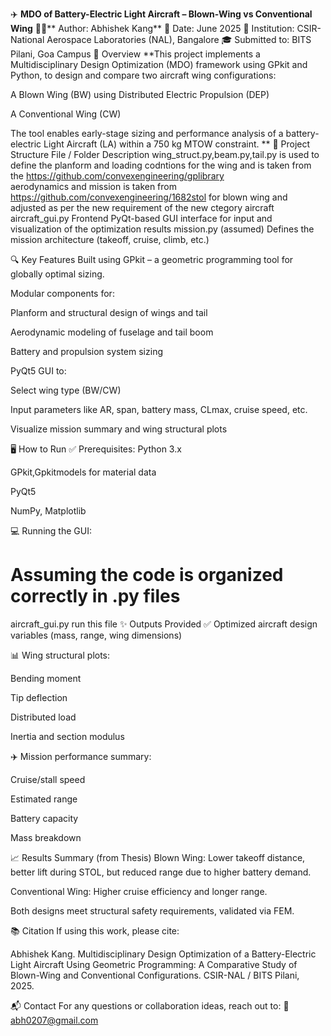✈️ **MDO of Battery-Electric Light Aircraft – Blown-Wing vs Conventional Wing**
👨‍💻** Author: Abhishek Kang**
📅 Date: June 2025
📍 Institution: CSIR-National Aerospace Laboratories (NAL), Bangalore
🎓 Submitted to: BITS Pilani, Goa Campus
📌 Overview
**This project implements a Multidisciplinary Design Optimization (MDO) framework using GPkit and Python, to design and compare two aircraft wing configurations:

A Blown Wing (BW) using Distributed Electric Propulsion (DEP)

A Conventional Wing (CW)

The tool enables early-stage sizing and performance analysis of a battery-electric Light Aircraft (LA) within a 750 kg MTOW constraint.
**
🧰 Project Structure
File / Folder	Description
wing_struct.py,beam.py,tail.py is used to define the planform and loading codntions for the wing and is taken from the https://github.com/convexengineering/gplibrary  
aerodynamics and mission is taken from https://github.com/convexengineering/1682stol for blown wing and adjusted as per the new requirement of the new ctegory aircraft
aircraft_gui.py	Frontend PyQt-based GUI interface for input and visualization of the optimization results
mission.py (assumed)	Defines the mission architecture (takeoff, cruise, climb, etc.)

🔍 Key Features
Built using GPkit – a geometric programming tool for globally optimal sizing.

Modular components for:

Planform and structural design of wings and tail

Aerodynamic modeling of fuselage and tail boom

Battery and propulsion system sizing

PyQt5 GUI to:

Select wing type (BW/CW)

Input parameters like AR, span, battery mass, CLmax, cruise speed, etc.

Visualize mission summary and wing structural plots

🖥️ How to Run
✅ Prerequisites:
Python 3.x

GPkit,Gpkitmodels for material data 

PyQt5

NumPy, Matplotlib

💻 Running the GUI:
# Assuming the code is organized correctly in .py files
aircraft_gui.py run this file 
✨ Outputs Provided
✅ Optimized aircraft design variables (mass, range, wing dimensions)

📊 Wing structural plots:

Bending moment

Tip deflection

Distributed load

Inertia and section modulus

✈️ Mission performance summary:

Cruise/stall speed

Estimated range

Battery capacity

Mass breakdown

📈 Results Summary (from Thesis)
Blown Wing: Lower takeoff distance, better lift during STOL, but reduced range due to higher battery demand.

Conventional Wing: Higher cruise efficiency and longer range.

Both designs meet structural safety requirements, validated via FEM.

📚 Citation
If using this work, please cite:

Abhishek Kang. Multidisciplinary Design Optimization of a Battery-Electric Light Aircraft Using Geometric Programming: A Comparative Study of Blown-Wing and Conventional Configurations. CSIR-NAL / BITS Pilani, 2025.

📬 Contact
For any questions or collaboration ideas, reach out to:
📧 abh0207@gmail.com

